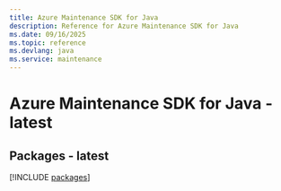 ```yaml
---
title: Azure Maintenance SDK for Java
description: Reference for Azure Maintenance SDK for Java
ms.date: 09/16/2025
ms.topic: reference
ms.devlang: java
ms.service: maintenance
---
```

# Azure Maintenance SDK for Java - latest
## Packages - latest
[!INCLUDE [packages](maintenance-index.md)]